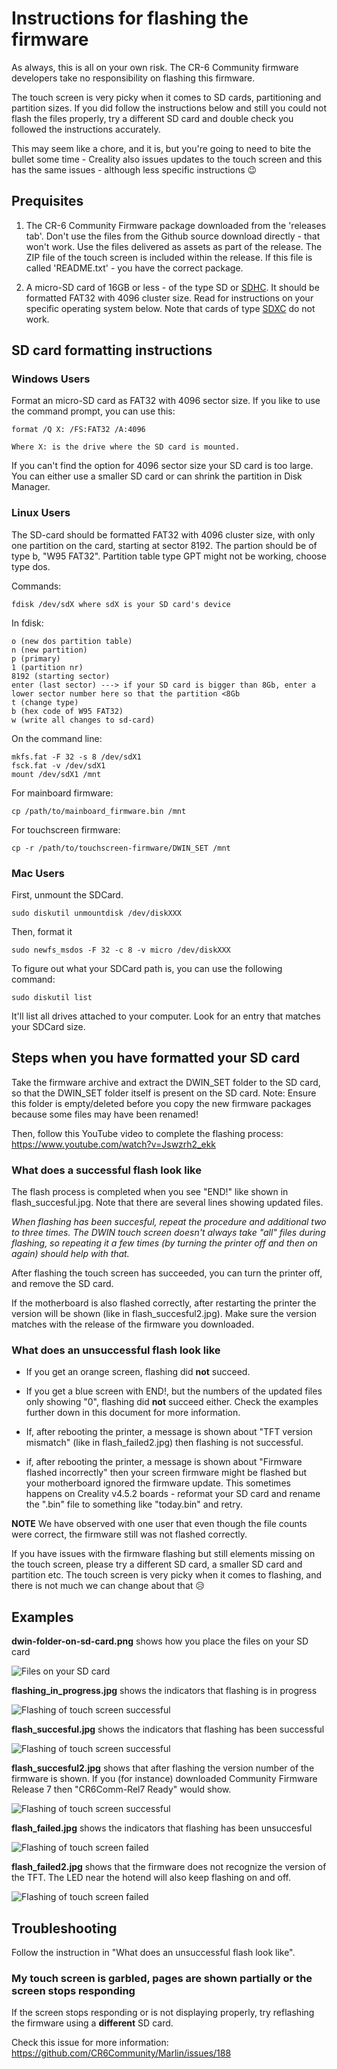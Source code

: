 # Instructions for flashing the firmware

As always, this is all on your own risk. The CR-6 Community firmware developers take no responsibility on flashing this firmware.

The touch screen is very picky when it comes to SD cards, partitioning and partition sizes. If you did follow the instructions below and still you could not flash the files properly, try a different SD card and double check you followed the instructions accurately.

This may seem like a chore, and it is, but you're going to need to bite the bullet some time - Creality also issues updates to the touch screen and this has the same issues - although less specific instructions 😉

## Prequisites

1. The CR-6 Community Firmware package downloaded from the 'releases tab'. Don't use the files from the Github source download directly - that won't work. Use the files delivered as assets as part of the release. The ZIP file of the touch screen is included within the release. If this file is called 'README.txt' - you have the correct package.

2. A micro-SD card of 16GB or less - of the type SD or [SDHC](https://en.wikipedia.org/wiki/SD_card#SDHC). It should be formatted FAT32 with 4096 cluster size. Read for instructions on your specific operating system below. Note that cards of type [SDXC](https://en.wikipedia.org/wiki/SD_card#SDXC) do not work. 

## SD card formatting instructions

### Windows Users

Format an micro-SD card as FAT32 with 4096 sector size.
If you like to use the command prompt, you can use this: 

	format /Q X: /FS:FAT32 /A:4096
	
	Where X: is the drive where the SD card is mounted.

If you can't find the option for 4096 sector size your SD card is too large.
You can either use a smaller SD card or can shrink the partition in Disk Manager.

### Linux Users

The SD-card should be formatted FAT32 with 4096 cluster size, with only one partition on the card, starting at sector 8192. The partion should be of type b, "W95 FAT32". Partition table type GPT might not be working, choose type dos.

Commands:
	
	fdisk /dev/sdX where sdX is your SD card's device
	
In fdisk:

	o (new dos partition table)
	n (new partition)
	p (primary)
	1 (partition nr)
	8192 (starting sector)
	enter (last sector) ---> if your SD card is bigger than 8Gb, enter a lower sector number here so that the partition <8Gb
	t (change type)
	b (hex code of W95 FAT32)
	w (write all changes to sd-card)

On the command line:

	mkfs.fat -F 32 -s 8 /dev/sdX1
	fsck.fat -v /dev/sdX1
	mount /dev/sdX1 /mnt

For mainboard firmware:

	cp /path/to/mainboard_firmware.bin /mnt
	
For touchscreen firmware:

	cp -r /path/to/touchscreen-firmware/DWIN_SET /mnt

### Mac Users

First, unmount the SDCard.

    sudo diskutil unmountdisk /dev/diskXXX

Then, format it

    sudo newfs_msdos -F 32 -c 8 -v micro /dev/diskXXX

To figure out what your SDCard path is, you can use the following command:

    sudo diskutil list

It'll list all drives attached to your computer. Look for an entry that matches your SDCard size.
	
## Steps when you have formatted your SD card
	
Take the firmware archive and extract the DWIN_SET folder to the SD card, so that the DWIN_SET folder itself is present on the SD card. Note: Ensure this folder is empty/deleted before you copy the new firmware packages because some files may have been renamed!

Then, follow this YouTube video to complete the flashing process:
https://www.youtube.com/watch?v=Jswzrh2_ekk

### What does a successful flash look like

The flash process is completed when you see "END!" like shown in flash_succesful.jpg. Note that there are several lines showing updated files.

_When flashing has been succesful, repeat the procedure and additional two to three times. The DWIN touch screen doesn't always take "all" files during flashing, so repeating it a few times (by turning the printer off and then on again) should help with that._

After flashing the touch screen has succeeded, you can turn the printer off, and remove the SD card.

If the motherboard is also flashed correctly, after restarting the printer the version will be shown (like in flash_succesful2.jpg). Make sure the version matches with the release of the firmware you downloaded.

### What does an unsuccessful flash look like

- If you get an orange screen, flashing did **not** succeed.

- If you get a blue screen with END!, but the numbers of the updated files only showing "0", flashing did **not** succeed either. Check the examples further down in this document for more information.

- If, after rebooting the printer, a message is shown about "TFT version mismatch" (like in flash_failed2.jpg) then flashing is not successful.

- if, after rebooting the printer, a message is shown about "Firmware flashed incorrectly" then your screen firmware might be flashed but your motherboard ignored the firmware update. This sometimes happens on Creality v4.5.2 boards - reformat your SD card and rename the ".bin" file to something like "today.bin" and retry.

**NOTE** 
We have observed with one user that even though the file counts were correct, the firmware still was not flashed correctly.

If you have issues with the firmware flashing but still elements missing on the touch screen, please try a different SD card, a smaller SD card and partition etc. The touch screen is very picky when it comes to flashing, and there is not much we can change about that 😥

## Examples

**dwin-folder-on-sd-card.png** shows how you place the files on your SD card

![Files on your SD card](dwin-folder-on-sd-card.png)

**flashing_in_progress.jpg** shows the indicators that flashing is in progress

![Flashing of touch screen successful](flashing_in_progress.jpg)

**flash_succesful.jpg** shows the indicators that flashing has been successful

![Flashing of touch screen successful](flash_succesful.jpg)

**flash_succesful2.jpg** shows that after flashing the version number of the firmware is shown. If you (for instance) downloaded Community Firmware Release 7 then "CR6Comm-Rel7 Ready" would show.

![Flashing of touch screen successful](flash_succesful2.jpg)

**flash_failed.jpg** shows the indicators that flashing has been unsuccesful

![Flashing of touch screen failed](flash_failed.jpg)

**flash_failed2.jpg** shows that the firmware does not recognize the version of the TFT. The LED near the hotend will also keep flashing on and off.

![Flashing of touch screen failed](flash_failed2.jpg)

## Troubleshooting

Follow the instruction in "What does an unsuccessful flash look like". 

### My touch screen is garbled, pages are shown partially or the screen stops responding

If the screen stops responding or is not displaying properly, try reflashing the firmware using a __different__ SD card.

Check this issue for more information: https://github.com/CR6Community/Marlin/issues/188